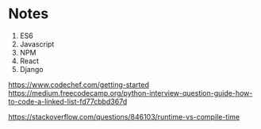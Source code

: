 # Notes

1. ES6
2. Javascript
3. NPM
4. React
5. Django



https://www.codechef.com/getting-started
https://medium.freecodecamp.org/python-interview-question-guide-how-to-code-a-linked-list-fd77cbbd367d


https://stackoverflow.com/questions/846103/runtime-vs-compile-time

